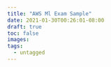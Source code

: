 ```yaml
---
title: "AWS Ml Exam Sample"
date: 2021-01-30T00:26:01-08:00
draft: true
toc: false
images:
tags:
  - untagged
---
```


